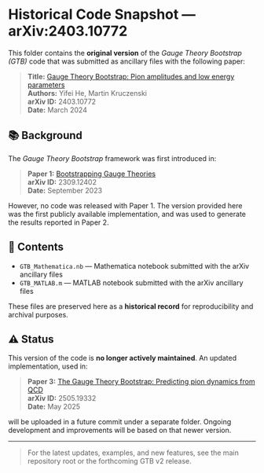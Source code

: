 # Historical Code Snapshot — arXiv:2403.10772

This folder contains the **original version** of the *Gauge Theory Bootstrap (GTB)* code that was submitted as ancillary files with the following paper:

> **Title:** [Gauge Theory Bootstrap: Pion amplitudes and low energy parameters](https://arxiv.org/abs/2403.10772)  
> **Authors:** Yifei He, Martin Kruczenski  
> **arXiv ID:** 2403.10772  
> **Date:** March 2024

## 📚 Background

The *Gauge Theory Bootstrap* framework was first introduced in:

> **Paper 1:** [Bootstrapping Gauge Theories](https://arxiv.org/abs/2309.12402)  
> **arXiv ID:** 2309.12402  
> **Date:** September 2023

However, no code was released with Paper 1. The version provided here was the first publicly available implementation, and was used to generate the results reported in Paper 2.

## 📂 Contents

- `GTB_Mathematica.nb` — Mathematica notebook submitted with the arXiv ancillary files
- `GTB_MATLAB.m` — MATLAB notebook submitted with the arXiv ancillary files

These files are preserved here as a **historical record** for reproducibility and archival purposes.

## ⚠️ Status

This version of the code is **no longer actively maintained**. An updated implementation, used in:

> **Paper 3:** [The Gauge Theory Bootstrap: Predicting pion dynamics from QCD](https://arxiv.org/abs/2505.19332)  
> **arXiv ID:** 2505.19332  
> **Date:** May 2025

will be uploaded in a future commit under a separate folder. Ongoing development and improvements will be based on that newer version.

---

> For the latest updates, examples, and new features, see the main repository root or the forthcoming GTB v2 release.

